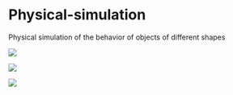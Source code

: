 # Physical-simulation
Physical simulation of the behavior of objects of different shapes

[![](https://res.cloudinary.com/marcomontalbano/image/upload/v1661617759/video_to_markdown/images/youtube--cshnLpNyQ7s-c05b58ac6eb4c4700831b2b3070cd403.jpg)](https://youtu.be/cshnLpNyQ7s "")

[![](https://res.cloudinary.com/marcomontalbano/image/upload/v1649606164/video_to_markdown/images/youtube--YlrIHuyJcKw-c05b58ac6eb4c4700831b2b3070cd403.jpg)](https://www.youtube.com/watch?v=YlrIHuyJcKw "")

[![](https://res.cloudinary.com/marcomontalbano/image/upload/v1649606192/video_to_markdown/images/youtube--odXnkh8TSQc-c05b58ac6eb4c4700831b2b3070cd403.jpg)](https://www.youtube.com/watch?v=odXnkh8TSQc&t=11s "")
